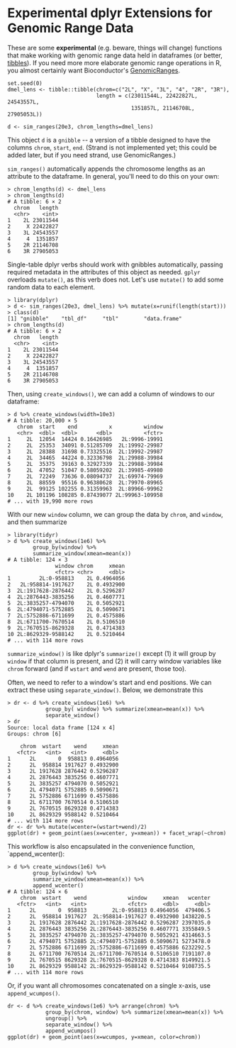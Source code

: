 # Experimental dplyr Extensions for Genomic Range Data

These are some **experimental** (e.g. beware, things will change)
functions that make working with genomic range data held in dataframes (or
better, [tibbles](https://github.com/tidyverse/tibble)). If you need more more
elaborate genomic range operations in R, you almost certainly want
Bioconductor's
[GenomicRanges](https://bioconductor.org/packages/release/bioc/html/GenomicRanges.html).


```{R}
set.seed(0)
dmel_lens <- tibble::tibble(chrom=c("2L", "X", "3L", "4", "2R", "3R"),
                            length = c(23011544L, 22422827L, 24543557L, 
                                       1351857L, 21146708L, 27905053L))

d <- sim_ranges(20e3, chrom_lengths=dmel_lens)
```

This object `d` is a `gnibble` -- a version of a tibble designed to have the
columns `chrom`, `start`, `end`. (Strand is not implemented yet; this could be
added later, but if you need strand, use GenomicRanges.)

`sim_ranges()` automatically appends the chromosome lengths as an attribute to
the dataframe. In general, you'll need to do this on your own:

```{R}
> chrom_lengths(d) <- dmel_lens
> chrom_lengths(d)
# A tibble: 6 × 2
  chrom   length
  <chr>    <int>
1    2L 23011544
2     X 22422827
3    3L 24543557
4     4  1351857
5    2R 21146708
6    3R 27905053
```

Single-table dplyr verbs should work with gnibbles automatically, passing
required metadata in the attributes of this object as needed. `gplyr` overloads
`mutate()`, as this verb does not.  Let's use `mutate()` to add some random
data to each element. 

```{R}
> library(dplyr)
> d <- sim_ranges(20e3, dmel_lens) %>% mutate(x=runif(length(start)))
> class(d)
[1] "gnibble"    "tbl_df"     "tbl"        "data.frame"
> chrom_lengths(d)
# A tibble: 6 × 2
  chrom   length
  <chr>    <int>
1    2L 23011544
2     X 22422827
3    3L 24543557
4     4  1351857
5    2R 21146708
6    3R 27905053
```

Then, using `create_windows()`, we can add a column of windows to our
dataframe:

```{R}
> d %>% create_windows(width=10e3)
# A tibble: 20,000 × 5
   chrom  start    end          x          window
   <chr>  <dbl>  <dbl>      <dbl>          <fctr>
1     2L  12054  14424 0.16426985   2L:9996-19991
2     2L  25353  34091 0.51285709  2L:19992-29987
3     2L  28388  31698 0.73325516  2L:19992-29987
4     2L  34465  44224 0.32336798  2L:29988-39984
5     2L  35375  39163 0.32927339  2L:29988-39984
6     2L  47052  51047 0.58059202  2L:39985-49980
7     2L  72249  73636 0.08094737  2L:69974-79969
8     2L  88559  95516 0.96380628  2L:79970-89965
9     2L  99125 102255 0.31359963  2L:89966-99962
10    2L 101196 108285 0.87439077 2L:99963-109958
# ... with 19,990 more rows
```
 
With our new `window` column, we can group the data by `chrom`, and `window`,
and then summarize 

```{R}
> library(tidyr)
> d %>% create_windows(1e6) %>% 
        group_by(window) %>% 
        summarize_window(xmean=mean(x))
# A tibble: 124 × 3
               window chrom     xmean
               <fctr> <chr>     <dbl>
1         2L:0-958813    2L 0.4964056
2   2L:958814-1917627    2L 0.4932900
3  2L:1917628-2876442    2L 0.5296287
4  2L:2876443-3835256    2L 0.4607771
5  2L:3835257-4794070    2L 0.5052921
6  2L:4794071-5752885    2L 0.5090671
7  2L:5752886-6711699    2L 0.4575886
8  2L:6711700-7670514    2L 0.5106510
9  2L:7670515-8629328    2L 0.4714383
10 2L:8629329-9588142    2L 0.5210464
# ... with 114 more rows
```

`summarize_window()` is like dplyr's `summarize()` except (1) it will group by
`window` if that column is present, and (2) it will carry window variables like
`chrom` forward (and if `wstart` and `wend` are present, those too).

Often, we need to refer to a window's start and end positions. We can extract
these using `separate_window()`. Below, we demonstrate this

```{R}
> dr <- d %>% create_windows(1e6) %>% 
            group_by( window) %>% summarize(xmean=mean(x)) %>%
            separate_window() 
> dr
Source: local data frame [124 x 4]
Groups: chrom [6]

    chrom  wstart    wend     xmean
   <fctr>   <int>   <int>     <dbl>
1      2L       0  958813 0.4964056
2      2L  958814 1917627 0.4932900
3      2L 1917628 2876442 0.5296287
4      2L 2876443 3835256 0.4607771
5      2L 3835257 4794070 0.5052921
6      2L 4794071 5752885 0.5090671
7      2L 5752886 6711699 0.4575886
8      2L 6711700 7670514 0.5106510
9      2L 7670515 8629328 0.4714383
10     2L 8629329 9588142 0.5210464
# ... with 114 more rows
dr <- dr %>% mutate(wcenter=(wstart+wend)/2)
ggplot(dr) + geom_point(aes(x=wcenter, y=xmean)) + facet_wrap(~chrom)
``` 

This workflow is also encapsulated in the convenience function,
`append_wcenter():


```{R}
> d %>% create_windows(1e6) %>% 
        group_by(window) %>% 
        summarize_window(xmean=mean(x)) %>%
        append_wcenter()
# A tibble: 124 × 6
    chrom  wstart    wend             window     xmean   wcenter
   <fctr>   <int>   <int>             <fctr>     <dbl>     <dbl>
1      2L       0  958813        2L:0-958813 0.4964056  479406.5
2      2L  958814 1917627  2L:958814-1917627 0.4932900 1438220.5
3      2L 1917628 2876442 2L:1917628-2876442 0.5296287 2397035.0
4      2L 2876443 3835256 2L:2876443-3835256 0.4607771 3355849.5
5      2L 3835257 4794070 2L:3835257-4794070 0.5052921 4314663.5
6      2L 4794071 5752885 2L:4794071-5752885 0.5090671 5273478.0
7      2L 5752886 6711699 2L:5752886-6711699 0.4575886 6232292.5
8      2L 6711700 7670514 2L:6711700-7670514 0.5106510 7191107.0
9      2L 7670515 8629328 2L:7670515-8629328 0.4714383 8149921.5
10     2L 8629329 9588142 2L:8629329-9588142 0.5210464 9108735.5
# ... with 114 more rows
```

Or, if you want all chromosomes concatenated on a single x-axis, use
`append_wcumpos()`.

```{R}
dr <- d %>% create_windows(1e6) %>% arrange(chrom) %>% 
            group_by(chrom, window) %>% summarize(xmean=mean(x)) %>%
            ungroup() %>%
            separate_window() %>% 
            append_wcumpos()
ggplot(dr) + geom_point(aes(x=wcumpos, y=xmean, color=chrom)) 
``` 


